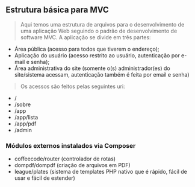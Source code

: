 ## Estrutura básica para MVC
> Aqui temos uma estrutura de arquivos para o desenvolvimento de uma aplicação Web seguindo o padrão de desenvolvimento de software MVC.
A aplicação se divide em três partes:
- Área pública (acesso para todos que tiverem o endereço);
- Aplicação do usuário (acesso restrito ao usuário, autenticação por e-mail e senha);
- Área administrativa do site (somente o(s) administrador(es) do site/sistema acessam, autenticação também é feita por email e senha)
> Os acessos são feitos pelas seguintes uri:
- /
- /sobre
- /app
- /app/lista
- /app/pdf
- /admin
### Módulos externos instalados via Composer
- coffeecode/router (controlador de rotas)
- dompdf/dompdf (criação de arquivos em PDF)
- league/plates (sistema de templates PHP nativo que é rápido, fácil de usar e fácil de estender)
